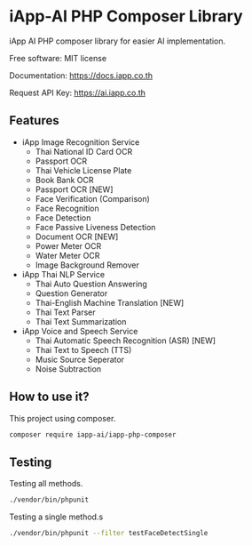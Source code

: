 iApp-AI PHP Composer Library
=========================
iApp AI PHP composer library for easier AI implementation.

Free software: MIT license

Documentation: https://docs.iapp.co.th

Request API Key: https://ai.iapp.co.th

Features
--------
* iApp Image Recognition Service
  * Thai National ID Card OCR
  * Passport OCR
  * Thai Vehicle License Plate
  * Book Bank OCR
  * Passport OCR [NEW]
  * Face Verification (Comparison)
  * Face Recognition
  * Face Detection
  * Face Passive Liveness Detection
  * Document OCR [NEW]
  * Power Meter OCR
  * Water Meter OCR
  * Image Background Remover
* iApp Thai NLP Service
  * Thai Auto Question Answering
  * Question Generator
  * Thai-English Machine Translation [NEW]
  * Thai Text Parser
  * Thai Text Summarization
* iApp Voice and Speech Service
  * Thai Automatic Speech Recognition (ASR) [NEW]
  * Thai Text to Speech (TTS)
  * Music Source Seperator
  * Noise Subtraction

How to use it?
--------
This project using composer.
```bash
composer require iapp-ai/iapp-php-composer
```

Testing
--------
Testing all methods.
```bash
./vendor/bin/phpunit
```

Testing a single method.s
```bash
./vendor/bin/phpunit --filter testFaceDetectSingle
```